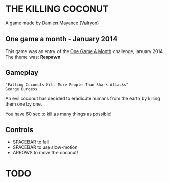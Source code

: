 # THE KILLING COCONUT

A game made by [Damien Mayance (Valryon)](http://dmayance.com)

## One game a month - January 2014

This game was an entry of the [One Game A Month](onegameamonth.com) challenge, january 2014. The theme was: **Respawn**

## Gameplay

````
"Falling Coconuts Kill More People Than Shark Attacks"
George Burgess
````

An evil coconut has decided to eradicate humans from the earth by killing them one by one.

You have 60 sec to kill as many things as possible!

## Controls

* SPACEBAR to fall
* SPACEBAR to use slow-motion
* ARROWS to move the coconut!


# TODO




